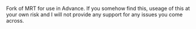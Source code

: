 Fork of MRT for use in Advance. If you somehow find this, useage of this at your own risk and I will not provide any support for any issues you come across. 
